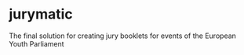 # jurymatic
The final solution for creating jury booklets for events of the European Youth Parliament
